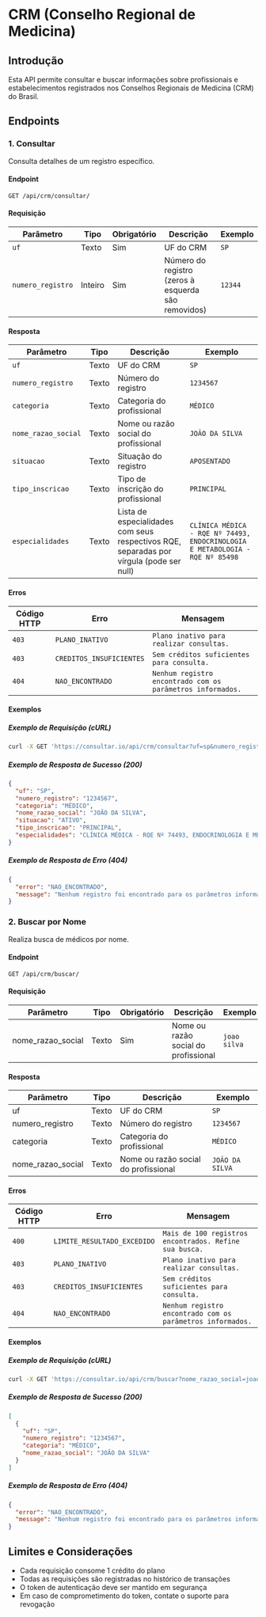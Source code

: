 # CRM (Conselho Regional de Medicina)

## Introdução

Esta API permite consultar e buscar informações sobre profissionais e
estabelecimentos registrados nos Conselhos Regionais de Medicina (CRM) do Brasil.

## Endpoints

### 1. Consultar

Consulta detalhes de um registro específico.

#### Endpoint

`GET /api/crm/consultar/`

#### Requisição

| Parâmetro         | Tipo    | Obrigatório | Descrição                                           | Exemplo |
| ----------------- | ------- | ----------- | --------------------------------------------------- | ------- |
| `uf`              | Texto   | Sim         | UF do CRM                                           | `SP`    |
| `numero_registro` | Inteiro | Sim         | Número do registro (zeros à esquerda são removidos) | `12344` |

#### Resposta

| Parâmetro           | Tipo  | Descrição                                                                               | Exemplo                                                                      |
| ------------------- | ----- | --------------------------------------------------------------------------------------- | ---------------------------------------------------------------------------- |
| `uf`                | Texto | UF do CRM                                                                               | `SP`                                                                         |
| `numero_registro`   | Texto | Número do registro                                                                      | `1234567`                                                                    |
| `categoria`         | Texto | Categoria do profissional                                                               | `MÉDICO`                                                                     |
| `nome_razao_social` | Texto | Nome ou razão social do profissional                                                    | `JOÃO DA SILVA`                                                              |
| `situacao`          | Texto | Situação do registro                                                                    | `APOSENTADO`                                                                 |
| `tipo_inscricao`    | Texto | Tipo de inscrição do profissional                                                       | `PRINCIPAL`                                                                  |
| `especialidades`    | Texto | Lista de especialidades com seus respectivos RQE, separadas por vírgula (pode ser null) | `CLÍNICA MÉDICA - RQE Nº 74493, ENDOCRINOLOGIA E METABOLOGIA - RQE Nº 85498` |

#### Erros

| Código HTTP | Erro                     | Mensagem                                                   |
| ----------- | ------------------------ | ---------------------------------------------------------- |
| `403`       | `PLANO_INATIVO`          | `Plano inativo para realizar consultas.`                   |
| `403`       | `CREDITOS_INSUFICIENTES` | `Sem créditos suficientes para consulta.`                  |
| `404`       | `NAO_ENCONTRADO`         | `Nenhum registro encontrado com os parâmetros informados.` |

#### Exemplos

##### Exemplo de Requisição (cURL)

```bash
curl -X GET 'https://consultar.io/api/crm/consultar?uf=sp&numero_registro=1234567' -H 'Authorization: Token <seu-token>'
```

##### Exemplo de Resposta de Sucesso (200)

```json
{
  "uf": "SP",
  "numero_registro": "1234567",
  "categoria": "MÉDICO",
  "nome_razao_social": "JOÃO DA SILVA",
  "situacao": "ATIVO",
  "tipo_inscricao": "PRINCIPAL",
  "especialidades": "CLÍNICA MÉDICA - RQE Nº 74493, ENDOCRINOLOGIA E METABOLOGIA - RQE Nº 85498"
}
```

##### Exemplo de Resposta de Erro (404)

```json
{
  "error": "NAO_ENCONTRADO",
  "message": "Nenhum registro foi encontrado para os parâmetros informados."
}
```

### 2. Buscar por Nome

Realiza busca de médicos por nome.

#### Endpoint

`GET /api/crm/buscar/`

#### Requisição

| Parâmetro         | Tipo  | Obrigatório | Descrição                            | Exemplo      |
| ----------------- | ----- | ----------- | ------------------------------------ | ------------ |
| nome_razao_social | Texto | Sim         | Nome ou razão social do profissional | `joao silva` |

#### Resposta

| Parâmetro         | Tipo  | Descrição                            | Exemplo         |
| ----------------- | ----- | ------------------------------------ | --------------- |
| uf                | Texto | UF do CRM                            | `SP`            |
| numero_registro   | Texto | Número do registro                   | `1234567`       |
| categoria         | Texto | Categoria do profissional            | `MÉDICO`        |
| nome_razao_social | Texto | Nome ou razão social do profissional | `JOÃO DA SILVA` |

#### Erros

| Código HTTP | Erro                        | Mensagem                                                   |
| ----------- | --------------------------- | ---------------------------------------------------------- |
| `400`       | `LIMITE_RESULTADO_EXCEDIDO` | `Mais de 100 registros encontrados. Refine sua busca.`     |
| `403`       | `PLANO_INATIVO`             | `Plano inativo para realizar consultas.`                   |
| `403`       | `CREDITOS_INSUFICIENTES`    | `Sem créditos suficientes para consulta.`                  |
| `404`       | `NAO_ENCONTRADO`            | `Nenhum registro encontrado com os parâmetros informados.` |

#### Exemplos

##### Exemplo de Requisição (cURL)

```bash
curl -X GET 'https://consultar.io/api/crm/buscar?nome_razao_social=joao%20silva' -H 'Authorization: Token <seu-token>'
```

##### Exemplo de Resposta de Sucesso (200)

```json
[
  {
    "uf": "SP",
    "numero_registro": "1234567",
    "categoria": "MÉDICO",
    "nome_razao_social": "JOÃO DA SILVA"
  }
]
```

##### Exemplo de Resposta de Erro (404)

```json
{
  "error": "NAO_ENCONTRADO",
  "message": "Nenhum registro foi encontrado para os parâmetros informados."
}
```

## Limites e Considerações

- Cada requisição consome 1 crédito do plano
- Todas as requisições são registradas no histórico de transações
- O token de autenticação deve ser mantido em segurança
- Em caso de comprometimento do token, contate o suporte para revogação
